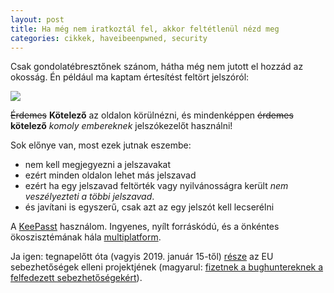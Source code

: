```yaml
---
layout: post
title: Ha még nem iratkoztál fel, akkor feltétlenül nézd meg
categories: cikkek, haveibeenpwned, security
---
```


Csak gondolatébresztőnek szánom, hátha még nem jutott el hozzád az okosság. Én például ma kaptam értesítést feltört jelszóról:

![](20190117haveibeenpwned.png?raw=true)

~~Érdemes~~ **Kötelező** az oldalon körülnézni, és mindenképpen ~~érdemes~~ **kötelező** *komoly embereknek* jelszókezelőt használni!

Sok előnye van, most ezek jutnak eszembe:
- nem kell megjegyezni a jelszavakat
- ezért minden oldalon lehet más jelszavad
- ezért ha egy jelszavad feltörték vagy nyilvánosságra került *nem veszélyezteti a többi jelszavad*.
- és javítani is egyszerű, csak azt az egy jelszót kell lecserélni

A [KeePasst](https://keepass.info/) használom. Ingyenes, nyílt forráskódú, és a önkéntes ökoszisztémának hála [multiplatform](https://keepass.info/download.html). 

Ja igen: tegnapelőtt óta (vagyis 2019. január 15-től) [része](https://www.intigriti.com/public/project/keepass/keepassbyec) az EU sebezhetőségek elleni projektjének (magyarul: [fizetnek a bughuntereknek a felfedezett sebezhetőségekért](https://prog.hu/hirek/5166/nagy-penzeket-fog-fizetni-szoftverbugokert-az-eu)).